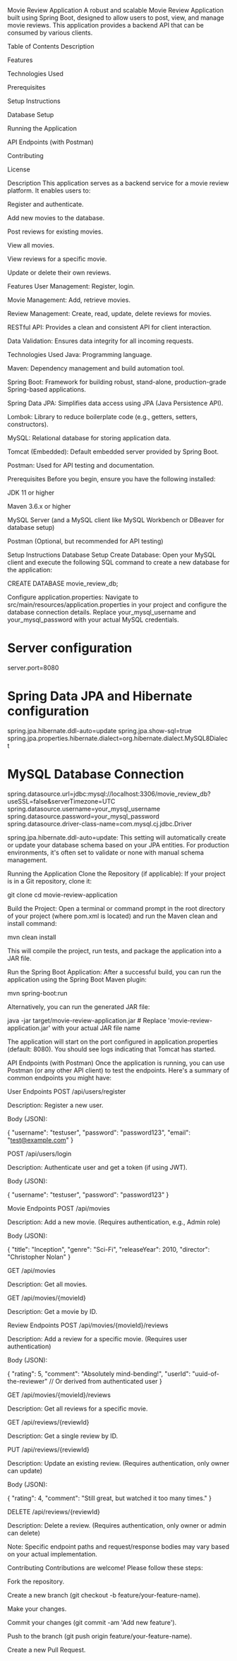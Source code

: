 Movie Review Application
A robust and scalable Movie Review Application built using Spring Boot, designed to allow users to post, view, and manage movie reviews. This application provides a backend API that can be consumed by various clients.

Table of Contents
Description

Features

Technologies Used

Prerequisites

Setup Instructions

Database Setup

Running the Application

API Endpoints (with Postman)

Contributing

License

Description
This application serves as a backend service for a movie review platform. It enables users to:

Register and authenticate.

Add new movies to the database.

Post reviews for existing movies.

View all movies.

View reviews for a specific movie.

Update or delete their own reviews.

Features
User Management: Register, login.

Movie Management: Add, retrieve movies.

Review Management: Create, read, update, delete reviews for movies.

RESTful API: Provides a clean and consistent API for client interaction.

Data Validation: Ensures data integrity for all incoming requests.

Technologies Used
Java: Programming language.

Maven: Dependency management and build automation tool.

Spring Boot: Framework for building robust, stand-alone, production-grade Spring-based applications.

Spring Data JPA: Simplifies data access using JPA (Java Persistence API).

Lombok: Library to reduce boilerplate code (e.g., getters, setters, constructors).

MySQL: Relational database for storing application data.

Tomcat (Embedded): Default embedded server provided by Spring Boot.

Postman: Used for API testing and documentation.

Prerequisites
Before you begin, ensure you have the following installed:

JDK 11 or higher

Maven 3.6.x or higher

MySQL Server (and a MySQL client like MySQL Workbench or DBeaver for database setup)

Postman (Optional, but recommended for API testing)

Setup Instructions
Database Setup
Create Database:
Open your MySQL client and execute the following SQL command to create a new database for the application:

CREATE DATABASE movie_review_db;

Configure application.properties:
Navigate to src/main/resources/application.properties in your project and configure the database connection details. Replace your_mysql_username and your_mysql_password with your actual MySQL credentials.

# Server configuration
server.port=8080

# Spring Data JPA and Hibernate configuration
spring.jpa.hibernate.ddl-auto=update
spring.jpa.show-sql=true
spring.jpa.properties.hibernate.dialect=org.hibernate.dialect.MySQL8Dialect

# MySQL Database Connection
spring.datasource.url=jdbc:mysql://localhost:3306/movie_review_db?useSSL=false&serverTimezone=UTC
spring.datasource.username=your_mysql_username
spring.datasource.password=your_mysql_password
spring.datasource.driver-class-name=com.mysql.cj.jdbc.Driver

spring.jpa.hibernate.ddl-auto=update: This setting will automatically create or update your database schema based on your JPA entities. For production environments, it's often set to validate or none with manual schema management.

Running the Application
Clone the Repository (if applicable):
If your project is in a Git repository, clone it:

git clone <your-repository-url>
cd movie-review-application

Build the Project:
Open a terminal or command prompt in the root directory of your project (where pom.xml is located) and run the Maven clean and install command:

mvn clean install

This will compile the project, run tests, and package the application into a JAR file.

Run the Spring Boot Application:
After a successful build, you can run the application using the Spring Boot Maven plugin:

mvn spring-boot:run

Alternatively, you can run the generated JAR file:

java -jar target/movie-review-application.jar # Replace 'movie-review-application.jar' with your actual JAR file name

The application will start on the port configured in application.properties (default: 8080). You should see logs indicating that Tomcat has started.

API Endpoints (with Postman)
Once the application is running, you can use Postman (or any other API client) to test the endpoints. Here's a summary of common endpoints you might have:

User Endpoints
POST /api/users/register

Description: Register a new user.

Body (JSON):

{
    "username": "testuser",
    "password": "password123",
    "email": "test@example.com"
}

POST /api/users/login

Description: Authenticate user and get a token (if using JWT).

Body (JSON):

{
    "username": "testuser",
    "password": "password123"
}

Movie Endpoints
POST /api/movies

Description: Add a new movie. (Requires authentication, e.g., Admin role)

Body (JSON):

{
    "title": "Inception",
    "genre": "Sci-Fi",
    "releaseYear": 2010,
    "director": "Christopher Nolan"
}

GET /api/movies

Description: Get all movies.

GET /api/movies/{movieId}

Description: Get a movie by ID.

Review Endpoints
POST /api/movies/{movieId}/reviews

Description: Add a review for a specific movie. (Requires user authentication)

Body (JSON):

{
    "rating": 5,
    "comment": "Absolutely mind-bending!",
    "userId": "uuid-of-the-reviewer" // Or derived from authenticated user
}

GET /api/movies/{movieId}/reviews

Description: Get all reviews for a specific movie.

GET /api/reviews/{reviewId}

Description: Get a single review by ID.

PUT /api/reviews/{reviewId}

Description: Update an existing review. (Requires authentication, only owner can update)

Body (JSON):

{
    "rating": 4,
    "comment": "Still great, but watched it too many times."
}

DELETE /api/reviews/{reviewId}

Description: Delete a review. (Requires authentication, only owner or admin can delete)

Note: Specific endpoint paths and request/response bodies may vary based on your actual implementation.

Contributing
Contributions are welcome! Please follow these steps:

Fork the repository.

Create a new branch (git checkout -b feature/your-feature-name).

Make your changes.

Commit your changes (git commit -am 'Add new feature').

Push to the branch (git push origin feature/your-feature-name).

Create a new Pull Request.
